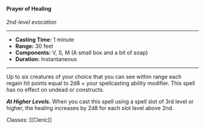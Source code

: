 #### Prayer of Healing
*2nd-level evocation*
___
- **Casting Time:** 1 minute
- **Range:** 30 feet
- **Components:** V, S, M (A small box and a bit of soap)
- **Duration:** Instantaneous
---
Up to six creatures of your choice that you can see within range each regain hit points equal to 2d8 + your spellcasting ability modifier. This spell has no effect on undead or constructs.

***At Higher Levels.*** When you cast this spell using a spell slot of 3rd level or higher, the healing increases by 2d8 for each slot level above 2nd.

Classes: [[Cleric]]
